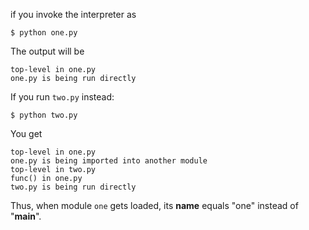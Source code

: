 
if you invoke the interpreter as

    $ python one.py

The output will be

    top-level in one.py
    one.py is being run directly

If you run `two.py` instead:

    $ python two.py

You get

    top-level in one.py
    one.py is being imported into another module
    top-level in two.py
    func() in one.py
    two.py is being run directly

Thus, when module `one` gets loaded, its __name__ equals "one" instead of "__main__".

